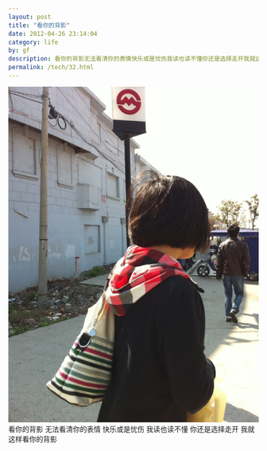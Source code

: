 ```yaml
---
layout: post
title: "看你的背影"
date: 2012-04-26 23:14:04
category: life
by: gf
description: 看你的背影无法看清你的表情快乐或是忧伤我读也读不懂你还是选择走开我就这样看你的背影
permalink: /tech/32.html
---
```

[![20120426-234044.jpg][]][20120426-234044.jpg 1] 看你的背影 无法看清你的表情 快乐或是忧伤 我读也读不懂 你还是选择走开 我就这样看你的背影


[20120426-234044.jpg]: /gfzjus_blog/tech/2014-10-22/522822ab63865ba9383607cea7425054.jpg
[20120426-234044.jpg 1]: http://gfzj-wordpress.stor.sinaapp.com/uploads/2012/04/20120426-234044.jpg
